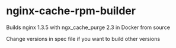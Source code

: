# nginx-cache-rpm-builder
Builds nginx 1.3.5 with ngx_cache_purge 2.3 in Docker from source

Change versions in spec file if you want to build other versions
